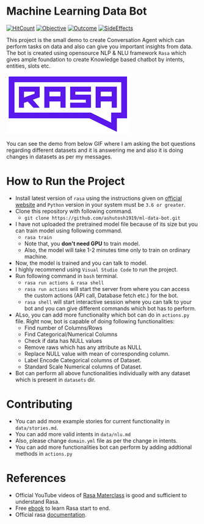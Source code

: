 # Machine Learning Data Bot

[![HitCount](http://hits.dwyl.com/ashutosh1919/ml-data-bot.svg)](http://hits.dwyl.com/ashutosh1919/ml-data-bot)    [![Objective](https://img.shields.io/badge/Python-3.7.6-important)](https://img.shields.io/badge/Python-3.7.6-important)    [![Outcome](https://img.shields.io/badge/rasa-1.19-blueviolet)](https://img.shields.io/badge/rasa-1.19-blueviolet)    [![SideEffects](https://img.shields.io/badge/PRs-welcome-informational)](https://img.shields.io/badge/PRs-welcome-informational)

This project is the small demo to create Conversation Agent which can perform tasks on data and also can give you important insights from data.
The bot is created using opensource NLP & NLU framework `Rasa` which gives ample foundation to create Knowledge based chatbot by intents, entities, slots etc.

![rasa_img](images/rasa.png)

You can see the demo from below GIF where I am asking the bot questions regarding different datasets and it is answering me and also it is doing changes in datasets as per my messages.



# How to Run the Project
- Install latest version of `rasa` using the instructions given on [official website](https://rasa.com/docs/rasa/user-guide/installation/) and `Python` version in your system must be `3.6 or greater`.
- Clone this repository with following command.
  - `git clone https://github.com/ashutosh1919/ml-data-bot.git`
- I have not uploaded the pretrained model file because of its size but you can train model using following command.
  - `rasa train`
  - Note that, you **don't need GPU** to train model.
  - Also, the model will take 1-2 minutes time only to train on ordinary machine.
- Now, the model is trained and you can talk to model.
- I highly recommend using `Visual Studio Code` to run the project.
- Run following command in `bash` terminal.
  - `rasa run actions & rasa shell`
  - `rasa run actions` will start the server from where you can access the custom actions (API call, Database fetch etc.) for the bot.
  - `rasa shell` will start interactive session where you can talk to your bot and you can give different commands which bot has to perform.
- ALso, you can add more functionality which bot can do in `actions.py` file. Right now, bot is capable of doing following functionalities:
  - Find number of Columns/Rows
  - Find Categorical/Numerical Columns
  - Check if data has NULL values
  - Remove raws which has any attribute as NULL
  - Replace NULL value with mean of corresponding column.
  - Label Encode Categorical columns of Dataset.
  - Standard Scale Numerical columns of Dataset.
- Bot can perform all above functionalities individually with any dataset which is present in `datasets` dir.

# Contributing
- You can add more example stories for current functionality in `data/stories.md`.
- You can add more valid intents in `data/nlu.md`
- Also, please change `domain.yml` file as per the change in intents.
- You can add more functionalities bot can perform by adding addtional methods in `actions.py`

# References
- Official YouTube videos of [Rasa Materclass](https://www.youtube.com/watch?v=rlAQWbhwqLA&list=PL75e0qA87dlHQny7z43NduZHPo6qd-cRc) is good and sufficient to understand Rasa.
- Free [ebook](https://info.rasa.com/masterclass-ebook) to learn Rasa start to end.
- Official rasa [documentation](https://rasa.com/docs/).
